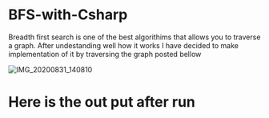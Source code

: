# BFS-with-Csharp
Breadth first search is one of the best algorithims that allows you to traverse a graph. After undestanding well how it works I have decided to make implementation of it by traversing the graph posted bellow

![IMG_20200831_140810](https://user-images.githubusercontent.com/36619897/91720758-50bbc880-eba0-11ea-8bfd-22adf9145f27.jpg)

# Here is the out put after run

